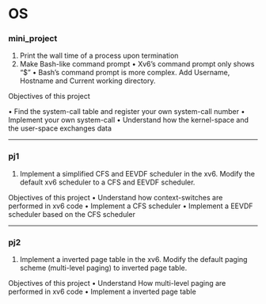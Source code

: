 # OS

### mini_project

1. Print the wall time of a process upon termination
2. Make Bash-like command prompt
• Xv6’s command prompt only shows “$”
• Bash’s command prompt is more complex. Add Username, Hostname and Current working directory.

Objectives of this project

• Find the system-call table and register your own system-call number
• Implement your own system-call
• Understand how the kernel-space and the user-space exchanges data

---------------------

### pj1

1. Implement a simplified CFS and EEVDF scheduler in the xv6. Modify the default xv6 scheduler to a CFS and EEVDF scheduler.

Objectives of this project
• Understand how context-switches are performed in xv6 code
• Implement a CFS scheduler
• Implement a EEVDF scheduler based on the CFS scheduler

--------------------

### pj2

1. Implement a inverted page table in the xv6. Modify the default paging scheme (multi-level paging) to inverted page table.

Objectives of this project
• Understand How multi-level paging are performed in xv6 code
• Implement a inverted page table
